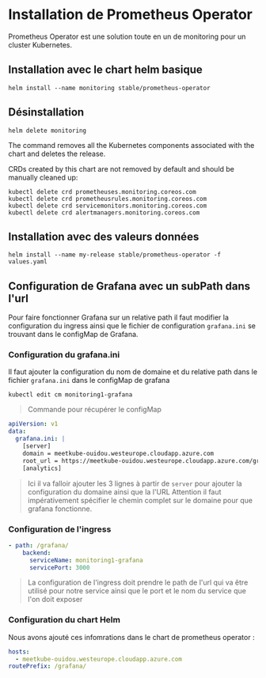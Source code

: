 # Installation de Prometheus Operator

Prometheus Operator est une solution toute en un de monitoring pour un cluster Kubernetes.

## Installation avec le chart helm basique

```console
helm install --name monitoring stable/prometheus-operator
```

## Désinstallation

```console
helm delete monitoring
```

The command removes all the Kubernetes components associated with the chart and deletes the release.

CRDs created by this chart are not removed by default and should be manually cleaned up:

```console
kubectl delete crd prometheuses.monitoring.coreos.com
kubectl delete crd prometheusrules.monitoring.coreos.com
kubectl delete crd servicemonitors.monitoring.coreos.com
kubectl delete crd alertmanagers.monitoring.coreos.com
```

## Installation avec des valeurs données

```console
helm install --name my-release stable/prometheus-operator -f values.yaml
```

## Configuration de Grafana avec un subPath dans l'url

Pour faire fonctionner Grafana sur un relative path il faut modifier la configuration du ingress ainsi que le fichier de configuration `grafana.ini` se trouvant dans le configMap de Grafana.

### Configuration du grafana.ini

Il faut ajouter la configuration du nom de domaine et du relative path dans le fichier `grafana.ini` dans le configMap de grafana

```console
kubectl edit cm monitoring1-grafana
```

> Commande pour récupérer le configMap

```yaml
apiVersion: v1
data:
  grafana.ini: |
    [server]
    domain = meetkube-ouidou.westeurope.cloudapp.azure.com
    root_url = https://meetkube-ouidou.westeurope.cloudapp.azure.com/grafana
    [analytics]
```

> Ici il va falloir ajouter les 3 lignes à partir de `server` pour ajouter la configuration du domaine ainsi que la l'URL
> Attention il faut impérativement spécifier le chemin complet sur le domaine pour que grafana fonctionne.

### Configuration de l'ingress

```yaml
- path: /grafana/
    backend:
      serviceName: monitoring1-grafana
      servicePort: 3000
```

> La configuration de l'ingress doit prendre le path de l'url qui va être utilisé pour notre service ainsi que le port et le nom du service que l'on doit exposer

### Configuration du chart Helm

Nous avons ajouté ces infomrations dans le chart de prometheus operator : 

```yaml
hosts:
  - meetkube-ouidou.westeurope.cloudapp.azure.com
routePrefix: /grafana/
```